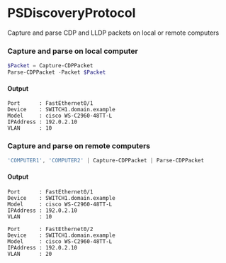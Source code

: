 PSDiscoveryProtocol
==========

Capture and parse CDP and LLDP packets on local or remote computers

### Capture and parse on local computer

```PowerShell
$Packet = Capture-CDPPacket
Parse-CDPPacket -Packet $Packet
```

#### Output
```
Port      : FastEthernet0/1 
Device    : SWITCH1.domain.example 
Model     : cisco WS-C2960-48TT-L 
IPAddress : 192.0.2.10
VLAN      : 10
```

### Capture and parse on remote computers

```PowerShell
'COMPUTER1', 'COMPUTER2' | Capture-CDPPacket | Parse-CDPPacket
```

#### Output
```
Port      : FastEthernet0/1 
Device    : SWITCH1.domain.example 
Model     : cisco WS-C2960-48TT-L 
IPAddress : 192.0.2.10
VLAN      : 10

Port      : FastEthernet0/2 
Device    : SWITCH1.domain.example 
Model     : cisco WS-C2960-48TT-L 
IPAddress : 192.0.2.10
VLAN      : 20
```
